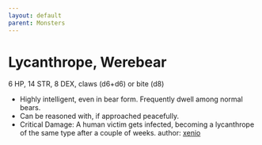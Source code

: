 ```yaml
---
layout: default
parent: Monsters
---
```

# Lycanthrope, Werebear
6 HP, 14 STR, 8 DEX, claws (d6+d6) or bite (d8)
- Highly intelligent, even in bear form. Frequently dwell among normal bears.
- Can be reasoned with, if approached peacefully. 
- Critical Damage: A human victim gets infected, becoming a lycanthrope of the same type after a couple of weeks.
author: [xenio](https://xenioinabottle.blogspot.com/2021/03/classic-monsters-for-cairnito-part-2.html)
